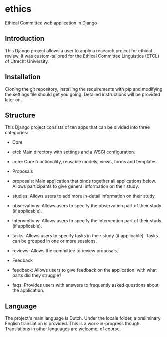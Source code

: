 # ethics
Ethical Committee web application in Django

## Introduction

This Django project allows a user to apply a research project for ethical review.
It was custom-tailored for the Ethical Committee Linguistics (ETCL) of Utrecht University.

## Installation

Cloning the git repository, installing the requirements with pip and modifying the settings file should get you going.
Detailed instructions will be provided later on.

## Structure

This Django project consists of ten apps that can be divided into three categories:

- Core
- etcl: Main directory with settings and a WSGI configuration.
- core: Core functionality, reusable models, views, forms and templates.

- Proposals
- proposals: Main application that binds together all applications below. Allows participants to give general information on their study.
- studies: Allows users to add more in-detail information on their study.
- observations: Allows users to specify the observation part of their study (if applicable).
- interventions: Allows users to specify the intervention part of their study (if applicable).
- tasks: Allows users to specify tasks in their study (if applicable). Tasks can be grouped in one or more sessions.
- reviews: Allows the committee to review proposals.

- Feedback
- feedback: Allows users to give feedback on the application: with what parts did they struggle?
- faqs: Provides users with answers to frequently asked questions about the application.

## Language

The project's main language is Dutch.
Under the locale folder, a preliminary English translation is provided.
This is a work-in-progress though.
Translations in other languages are welcome, of course.
